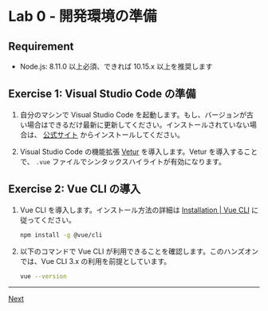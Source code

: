 # Lab 0 - 開発環境の準備

## Requirement

- Node.js: 8.11.0 以上必須、できれば 10.15.x 以上を推奨します

## Exercise 1: Visual Studio Code の準備

1. 自分のマシンで Visual Studio Code を起動します。もし、バージョンが古い場合はできるだけ最新に更新してください。インストールされていない場合は、 [公式サイト](https://code.visualstudio.com/) からインストールしてください。

1. Visual Studio Code の機能拡張 [Vetur](https://marketplace.visualstudio.com/items?itemName=octref.vetur) を導入します。Vetur を導入することで、 `.vue` ファイルでシンタックスハイライトが有効になります。

## Exercise 2: Vue CLI の導入

1. Vue CLI を導入します。インストール方法の詳細は [Installation | Vue CLI](https://cli.vuejs.org/guide/installation.html) に従ってください。

   ```bash
   npm install -g @vue/cli
   ```

1. 以下のコマンドで Vue CLI が利用できることを確認します。このハンズオンでは、Vue CLI 3.x の利用を前提としています。

   ```bash
   vue --version
   ```

---

[Next](lab01.md)
